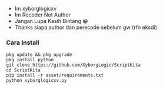 - Im xyborglogicxv
- Im Recoder Not Author 
- Jangan Lupa Kasih Bintang 😀
- Thanks siapa author dan perecode sebelum gw (rfn eksdi)
### Cara Install
```
pkg update && pkg upgrade
pkg install python
git clone https://github.com/XyborgLogic/ScriptKita
cd ScriptKita
pip install -r asset/requirements.txt
python xyborglogicxv.py
